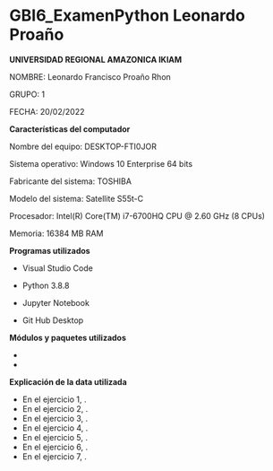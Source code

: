 # GBI6_ExamenPython Leonardo Proaño
 
 **UNIVERSIDAD REGIONAL AMAZONICA IKIAM**

 NOMBRE: Leonardo Francisco Proaño Rhon

 GRUPO: 1

 FECHA: 20/02/2022

**Características del computador**

Nombre del equipo: DESKTOP-FTI0JOR

Sistema operativo: Windows 10 Enterprise 64 bits

Fabricante del sistema: TOSHIBA

Modelo del sistema: Satellite S55t-C

Procesador: Intel(R) Core(TM) i7-6700HQ CPU @ 2.60 GHz (8 CPUs)

Memoria: 16384 MB RAM

**Programas utilizados**
- Visual Studio Code

- Python 3.8.8

- Jupyter Notebook

- Git Hub Desktop

**Módulos y paquetes utilizados**

- 
- 

**Explicación de la data utilizada**

- En el ejercicio 1, . 
- En el ejercicio 2, . 
- En el ejercicio 3, . 
- En el ejercicio 4, . 
- En el ejercicio 5, . 
- En el ejercicio 6, . 
- En el ejercicio 7, . 
